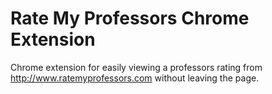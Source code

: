 # Rate My Professors Chrome Extension
Chrome extension for easily viewing a professors rating from http://www.ratemyprofessors.com without leaving the page.
